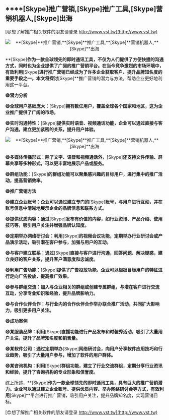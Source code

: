 ## ****[Skype]**推广营销,**[Skype]**推广工具,**[Skype]**营销机器人,**[Skype]**出海**

[😍想了解推广相关软件的朋友请登录 http://www.vst.tw](http://www.vst.tw)

 <center><img src="https://vst.tw/MP4/tuiguang/png/1.png" alt="**[Skype]**推广营销,**[Skype]**推广工具,**[Skype]**营销机器人,**[Skype]**出海"></center>

**[Skype]**作为一款全球领先的即时通讯工具，不仅为人们提供了方便快捷的沟通方式，同时也为企业提供了广阔的推广营销平台。在当今竞争激烈的市场环境中，有效利用**[Skype]**进行推广营销已经成为了许多企业获取客户、提升品牌知名度的重要手段之一。本文将探讨**[Skype]**推广营销的潜力与方法，帮助企业更好地利用这一平台。

**😄潜力分析**

**😄全球用户基础庞大：**[Skype]**拥有数亿用户，覆盖全球各个国家和地区，这为企业推广提供了广阔的市场。**

**😄实时沟通特性：**[Skype]**提供实时语音、视频通话功能，企业可以通过直接与客户沟通，建立更加紧密的关系，提升用户体验。**

 <center><img src="https://vst.tw/MP4/tuiguang/png/2.png" alt="**[Skype]**推广营销,**[Skype]**推广工具,**[Skype]**营销机器人,**[Skype]**出海"></center>

**😄多媒体传播形式：除了文字、语音和视频通话外，**[Skype]**还支持文件传输、屏幕共享等多种形式，可以更丰富地展示产品或服务。**

**😄群组功能：**[Skype]**的群组功能可以聚集感兴趣的目标用户，进行集中的推广活动，提高营销效率。**

**😄推广营销方法**

**😄建立企业账号：企业可以通过建立专门的**[Skype]**账号，与用户进行互动，并在账号信息中清晰地展示企业的品牌信息和联系方式。**

**😄提供优质内容：通过**[Skype]**发布有价值的内容，如行业资讯、产品介绍、使用技巧等，吸引用户关注并增强品牌认知度。**

**😄定期举办网络研讨会：利用**[Skype]**的视频会议功能，定期举办行业研讨会或产品演示活动，吸引潜在客户参与，加强与用户的互动。**

**😄与客户建立联系：通过**[Skype]**直接与客户进行沟通，回答问题、解决疑惑，建立良好的客户关系，提升客户满意度和忠诚度。**

**😄利用广告功能：**[Skype]**提供了广告投放功能，企业可以根据目标用户的特征进行定向广告投放，提高推广效果。**

**😄参与群组交流：加入与企业相关的群组或创建专属群组，与潜在客户进行交流互动，分享专业知识和经验，提升品牌影响力。**

**😄与合作伙伴合作：与行业内的合作伙伴合作举办联合推广活动，共同扩大影响力，吸引更多用户关注。**

**😄成功案例**

**😄某服装品牌：利用**[Skype]**直播功能进行产品发布和时装秀活动，吸引了大量用户关注，提升了品牌知名度和销售量。**

**😄某软件公司：通过定期举办**[Skype]**网络研讨会，向用户分享软件应用技巧和行业趋势，吸引了大量用户参与，增加了软件的用户群体。**

**😄某咨询机构：利用**[Skype]**群组功能，建立了行业交流群组，定期分享行业资讯和经验，提升了咨询机构的专业形象和信誉度。**

综上所述，**[Skype]**作为一款全球领先的即时通讯工具，具有巨大的推广营销潜力。企业可以通过建立企业账号、提供优质内容、举办网络研讨会等方式，有效利用**[Skype]**平台进行推广营销，吸引用户关注，提升品牌知名度，实现营销目标。

[😍想了解推广相关软件的朋友请登录 http://www.vst.tw](http://www.vst.tw)



